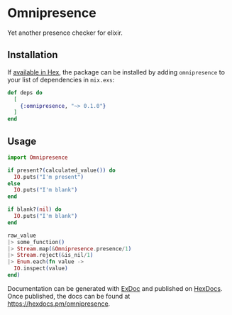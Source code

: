 # Omnipresence

Yet another presence checker for elixir.

## Installation

If [available in Hex](https://hex.pm/docs/publish), the package can be installed
by adding `omnipresence` to your list of dependencies in `mix.exs`:

```elixir
def deps do
  [
    {:omnipresence, "~> 0.1.0"}
  ]
end
```

## Usage

```elixir
import Omnipresence

if present?(calculated_value()) do
  IO.puts("I'm present")
else
  IO.puts("I'm blank")
end

if blank?(nil) do
  IO.puts("I'm blank")
end
```

```elixir
raw_value
|> some_function()
|> Stream.map(&Omnipresence.presence/1)
|> Stream.reject(&is_nil/1)
|> Enum.each(fn value ->
  IO.inspect(value)
end)
```

Documentation can be generated with [ExDoc](https://github.com/elixir-lang/ex_doc)
and published on [HexDocs](https://hexdocs.pm). Once published, the docs can
be found at <https://hexdocs.pm/omnipresence>.
